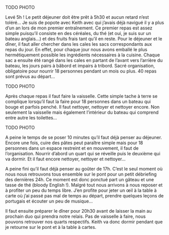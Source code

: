 TODO PHOTO

Levé 5h ! Le petit déjeuner doit être prêt à 5h30 et aucun retard n’est toléré… Je suis de popote avec Keith avec qui j’avais déjà navigué il y a plus d’un an lors de mon premier entraînement. Ce premier repas est assez simple puisqu’il consiste en des céréales, du thé (et oui, je suis sur un bateau anglais…) et des fruits frais tant qu’il en reste. Pour le déjeuner et le dîner, il faut aller chercher dans les cales les sacs correspondants aux repas du jour. En effet, pour chaque jour nous avons emballé le plus hermétiquement possible les ingrédients nécessaires à la cuisine. Chaque sac a ensuite été rangé dans les cales en partant de l’avant vers l’arrière du bateau, les jours pairs à bâbord et impairs à tribord. Sacré organisation, obligatoire pour nourrir 18 personnes pendant un mois ou plus. 40 repas sont prévus au départ...

TODO PHOTO

Après chaque repas il faut faire la vaisselle. Cette simple tache à terre se complique lorsqu’il faut la faire pour 18 personnes dans un bateau qui bouge et parfois penché. Il faut nettoyer, nettoyer et nettoyer encore. Non seulement la vaisselle mais également l’intérieur du bateau qui comprend entre autre les toilettes…

TODO PHOTO

A peine le temps de se poser 10 minutes qu’il faut déjà penser au déjeuner. Encore une fois, cuire des pâtes peut paraître simple mais pour 18 personnes dans un espace restreint et en mouvement, il faut de l’organisation. Nourrir d’abord un quart qui se réveille puis le deuxième qui va dormir. Et il faut encore nettoyer, nettoyer et nettoyer…

A peine fini qu’il faut déjà penser au goûter de 17h. C’est le seul moment où nous nous retrouvons tous ensemble sur le pont pour un petit débriefing des dernières 24h. Ce moment est donc ponctué part un gâteau et une tasse de thé (bloody English !). Malgré tout nous arrivons à nous reposer et à profiter un peu du temps libre. J’en profite pour jeter un œil à la table à carte où j’ai passé pas mal de temps au départ, prendre quelques leçons de portugais et écouter un peu de musique…

Il faut ensuite préparer le dîner pour 20h30 avant de laisser la main au prochain duo qui prendra notre relais. Pas de vaisselle à faire, nous pouvons retrouver nos quarts respectifs. Keith va donc dormir pendant que je retourne sur le pont et à la table à cartes.
